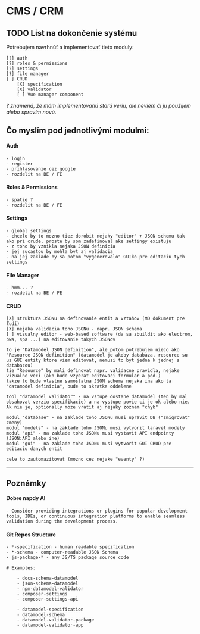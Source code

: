 # CMS / CRM

## TODO List na dokončenie systému

Potrebujem navrhnúť a implementovať tieto moduly:

    [?] auth
    [?] roles & permissions
    [?] settings
    [?] file manager
    [ ] CRUD
        [X] specification
        [X] validator
        [ ] Vue manager component

*? znamená, že mám implementovanú starú veriu, ale neviem či ju použijem alebo spravím novú.*

## Čo myslím pod jednotlivými modulmi:

#### Auth

	- login
	- register
	- prihlasovanie cez google
	- rozdelit na BE / FE

#### Roles & Permissions

	- spatie ?
	- rozdelit na BE / FE

#### Settings

	- global settings
	- chcelo by to mozno tiez dorobit nejaky "editor" + JSON schemu tak ako pri crude, proste by som zadefinoval ake settingy existuju
	- z toho by vznikla nejaka JSON definicia
	- jej sucastou by mohla byt aj validacia
	- na jej zaklade by sa potom "vygenerovalo" GUIko pre editaciu tych settings

#### File Manager

	- hmm... ?
	- rozdelit na BE / FE

#### CRUD

	[X] struktura JSONu na definovanie entit a vztahov (MD dokument pre ľudí)
	[X] nejaka validacia toho JSONu - napr. JSON schema
	[ ] vizualny editor - web-based software (da sa zbuildit ako electrom, pwa, spa ...) na editovanie takych JSONov

	to je "Datamodel JSON definition", ale potom potrebujem nieco ako "Resource JSON definition" (datamodel je akoby databaza, resource su uz GUI entity ktore viem editovat, nemusi to byt jedna k jednej s databazou)
	tie "Resource" by mali definovat napr. validacne pravidla, nejake vizualne veci (ako bude vzyerat editovaci formular a pod.)
	takze to bude vlastne samostatna JSON schema nejaka ina ako ta "datamodel definicia", bude to skratka oddelene

	tool "datamodel validator" - na vstupe dostane datamodel (ten by mal obsahovat verziu specifikacie) a na vystupe povie ci je ok alebo nie. Ak nie je, optionally moze vratit aj nejaky zoznam "chyb"

	modul "database" - na zaklade toho JSONu musi upravit DB ("zmigrovat" zmeny)
	modul "models" - na zaklade toho JSONu musi vytvorit laravel modely
	modul "api" - na zaklade toho JSONu musi vystavit API endpointy (JSON:API alebo ine)
	modul "gui" - na zaklade toho JSONu musi vytvorit GUI CRUD pre editaciu danych entit

	cele to zautomazitovat (mozno cez nejake "eventy" ?)

---------------------------------

## Poznámky

#### Dobre napdy AI

	- Consider providing integrations or plugins for popular development tools, IDEs, or continuous integration platforms to enable seamless validation during the development process.

#### Git Repos Structure

	- *-specification - human readable specification
	- *-schema - computer-readable JSON Schema
	- js-package-* - any JS/TS package source code

	# Examples:

		- docs-schema-datamodel
		- json-schema-datamodel
		- npm-datamodel-validator
		- composer-settings
		- composer-settings-api

		- datamodel-specification
		- datamodel-schema
		- datamodel-validator-package
		- datamodel-validator-app
